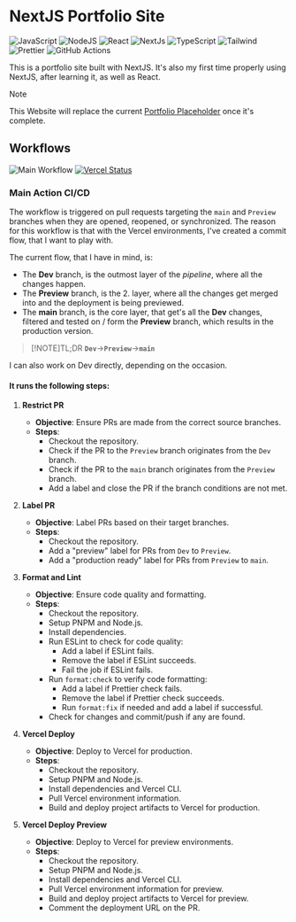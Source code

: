 # NextJS Portfolio Site

![JavaScript](https://img.shields.io/badge/JavaScript-031321?style=for-the-badge&logo=javascript&logoColor=yellow)
![NodeJS](https://img.shields.io/badge/NodeJS-031321?style=for-the-badge&logo=node.js&logoColor=green)
![React](https://img.shields.io/badge/React-031321?style=for-the-badge&logo=react&logoColor=61DAFB)
![NextJs](https://img.shields.io/badge/Next.js-031321?logo=nextdotjs&logoColor=fff&style=for-the-badge)
![TypeScript](https://img.shields.io/badge/TypeScript-031321?logo=typescript&logoColor=3178C6&style=for-the-badge)
![Tailwind](https://img.shields.io/badge/Tailwind-031321?logo=tailwindcss&logoColor=38B2AC&style=for-the-badge)
![Prettier](https://img.shields.io/badge/Prettier-031321?logo=prettier&logoColor=F7B93E&style=for-the-badge)
![GitHub Actions](https://img.shields.io/badge/GitHub%20Actions-031321?logo=github-actions&logoColor=2088FF&style=for-the-badge)

This is a portfolio site built with NextJS.
It's also my first time properly using NextJS, after learning it, as well as React.

> [!NOTE]
> This Website will replace the current [Portfolio Placeholder](https://github.com/Neonsy/Portfolio) once it's complete.

## Workflows

![Main Workflow](https://github.com/Neonsy/NextJS-Portfolio/actions/workflows/main.yml/badge.svg)
[![Vercel Status](https://vercelbadge.vercel.app/api/Neonsy/NextJS-Portfolio)](https://vercel.com/neonspace/neonspace-portfolio)

### Main Action CI/CD

The workflow is triggered on pull requests targeting the `main` and `Preview` branches when they are opened, reopened, or synchronized.
The reason for this workflow is that with the Vercel environments, I've created a commit flow, that I want to play with.

The current flow, that I have in mind, is:

* The **Dev** branch, is the outmost layer of the _pipeline_, where all the changes happen.
* The **Preview** branch, is the 2. layer, where all the changes get merged into and the deployment is being previewed.
* The **main** branch, is the core layer, that get's all the **Dev** changes, filtered and tested on / form the **Preview** branch, which results in the production version.

> [!NOTE]TL;DR
> **`Dev`**->**`Preview`**->**`main`**

I can also work on Dev directly, depending on the occasion.

#### It runs the following steps:

1. **Restrict PR**
   - **Objective**: Ensure PRs are made from the correct source branches.
   - **Steps**:
     - Checkout the repository.
     - Check if the PR to the `Preview` branch originates from the `Dev` branch.
     - Check if the PR to the `main` branch originates from the `Preview` branch.
     - Add a label and close the PR if the branch conditions are not met.

2. **Label PR**
   - **Objective**: Label PRs based on their target branches.
   - **Steps**:
     - Checkout the repository.
     - Add a "preview" label for PRs from `Dev` to `Preview`.
     - Add a "production ready" label for PRs from `Preview` to `main`.

3. **Format and Lint**
   - **Objective**: Ensure code quality and formatting.
   - **Steps**:
     - Checkout the repository.
     - Setup PNPM and Node.js.
     - Install dependencies.
     - Run ESLint to check for code quality:
       - Add a label if ESLint fails.
       - Remove the label if ESLint succeeds.
       - Fail the job if ESLint fails.
     - Run `format:check` to verify code formatting:
       - Add a label if Prettier check fails.
       - Remove the label if Prettier check succeeds.
       - Run `format:fix` if needed and add a label if successful.
     - Check for changes and commit/push if any are found.

4. **Vercel Deploy**
   - **Objective**: Deploy to Vercel for production.
   - **Steps**:
     - Checkout the repository.
     - Setup PNPM and Node.js.
     - Install dependencies and Vercel CLI.
     - Pull Vercel environment information.
     - Build and deploy project artifacts to Vercel for production.

5. **Vercel Deploy Preview**
   - **Objective**: Deploy to Vercel for preview environments.
   - **Steps**:
     - Checkout the repository.
     - Setup PNPM and Node.js.
     - Install dependencies and Vercel CLI.
     - Pull Vercel environment information for preview.
     - Build and deploy project artifacts to Vercel for preview.
     - Comment the deployment URL on the PR.